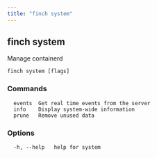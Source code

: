 ```yaml
---
title: "finch system"
---
```

## finch system

Manage containerd

```
finch system [flags]
```

### Commands
```
  events  Get real time events from the server
  info    Display system-wide information
  prune   Remove unused data
```

### Options
```
  -h, --help   help for system
```
